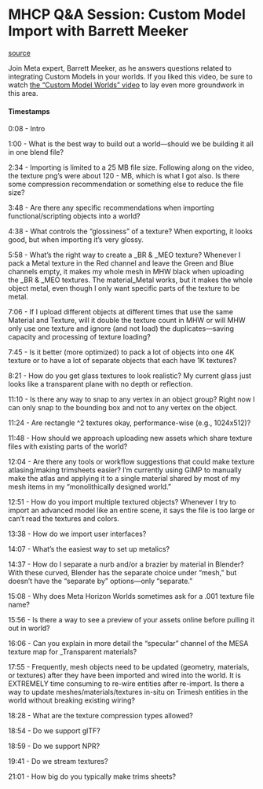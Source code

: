 # MHCP Q&A Session: Custom Model Import with Barrett Meeker

[source](https://developers.meta.com/horizon-worlds/learn/documentation/mhcp-program/qa-sessions/mhcp-qa-session-custom-model-import-with-barrett-meeker)

Join Meta expert, Barrett Meeker, as he answers questions related to integrating Custom Models in your worlds. If you liked this video, be sure to watch [the “Custom Model Worlds” video](/horizon-worlds/learn/documentation/custom-model-import/connect-23-video-series-custom-model-worlds) to lay even more groundwork in this area.

#### Timestamps

0:08 - Intro

1:00 - What is the best way to build out a world—should we be building it all in one blend file?

2:34 - Importing is limited to a 25 MB file size. Following along on the video, the texture png’s were about 120 - MB, which is what I got also. Is there some compression recommendation or something else to reduce the file size?

3:48 - Are there any specific recommendations when importing functional/scripting objects into a world?

4:38 - What controls the “glossiness” of a texture? When exporting, it looks good, but when importing it’s very glossy.

5:58 - What’s the right way to create a \_BR & \_MEO texture? Whenever I pack a Metal texture in the Red channel and leave the Green and Blue channels empty, it makes my whole mesh in MHW black when uploading the \_BR & \_MEO textures. The material_Metal works, but it makes the whole object metal, even though I only want specific parts of the texture to be metal.

7:06 - If I upload different objects at different times that use the same Material and Texture, will it double the texture count in MHW or will MHW only use one texture and ignore (and not load) the duplicates—saving capacity and processing of texture loading?

7:45 - Is it better (more optimized) to pack a lot of objects into one 4K texture or to have a lot of separate objects that each have 1K textures?

8:21 - How do you get glass textures to look realistic? My current glass just looks like a transparent plane with no depth or reflection.

11:10 - Is there any way to snap to any vertex in an object group? Right now I can only snap to the bounding box and not to any vertex on the object.

11:24 - Are rectangle ^2 textures okay, performance-wise (e.g., 1024x512)?

11:48 - How should we approach uploading new assets which share texture files with existing parts of the world?

12:04 - Are there any tools or workflow suggestions that could make texture atlasing/making trimsheets easier? I’m currently using GIMP to manually make the atlas and applying it to a single material shared by most of my mesh items in my “monolithically designed world.”

12:51 - How do you import multiple textured objects? Whenever I try to import an advanced model like an entire scene, it says the file is too large or can’t read the textures and colors.

13:38 - How do we import user interfaces?

14:07 - What’s the easiest way to set up metalics?

14:37 - How do I separate a nurb and/or a brazier by material in Blender? With these curved, Blender has the separate choice under “mesh,” but doesn’t have the “separate by” options—only “separate.”

15:08 - Why does Meta Horizon Worlds sometimes ask for a .001 texture file name?

15:56 - Is there a way to see a preview of your assets online before pulling it out in world?

16:06 - Can you explain in more detail the “specular” channel of the MESA texture map for _Transparent materials?

17:55 - Frequently, mesh objects need to be updated (geometry, materials, or textures) after they have been imported and wired into the world. It is EXTREMELY time consuming to re-wire entities after re-import. Is there a way to update meshes/materials/textures in-situ on Trimesh entities in the world without breaking existing wiring?

18:28 - What are the texture compression types allowed?

18:54 - Do we support glTF?

18:59 - Do we support NPR?

19:41 - Do we stream textures?

21:01 - How big do you typically make trims sheets?

 

 

 

 

 

 

 

 

 

 

 

 

 

 

 

 

 

 

 

 

 

 

 

 

 

 

 

 

 

 

 

 

 

 

 

 

 

 

 

 

 

 

 

 

 

 

 

 